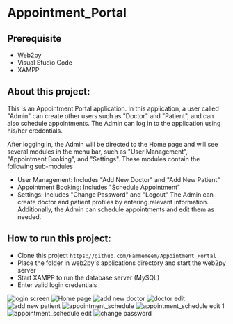 # Appointment_Portal

## Prerequisite
- Web2py
- Visual Studio Code
- XAMPP

## About this project:
This is an Appointment Portal application. In this application, a user called "Admin" can create other users such as "Doctor" and "Patient", and can also schedule appointments. The Admin can log in to the application using his/her credentials.

After logging in, the Admin will be directed to the Home page and will see several modules in the menu bar, such as "User Management", "Appointment Booking", and "Settings". These modules contain the following sub-modules
- User Management: Includes "Add New Doctor" and "Add New Patient"
- Appointment Booking: Includes "Schedule Appointment"
- Settings: Includes "Change Password" and "Logout"
The Admin can create doctor and patient profiles by entering relevant information. Additionally, the Admin can schedule appointments and edit them as needed.

## How to run this project:
- Clone this project
  ```https://github.com/Fammemeem/Appointment_Portal```
- Place the folder in web2py's applications directory and start the web2py server
- Start XAMPP to run the database server (MySQL)
- Enter valid login credentials

![login screen](https://github.com/user-attachments/assets/1dff92aa-6c83-4156-98de-7148e167e231)
![Home page](https://github.com/user-attachments/assets/42bb03a8-9474-4880-8387-ff5aadc41f93) 
![add new doctor](https://github.com/user-attachments/assets/1d50091b-8abb-45d4-a7fb-1dfeca2aa612) 
![doctor edit](https://github.com/user-attachments/assets/e2949b1c-a2fb-4b6b-8e31-a885d8c3e888)
![add new patient](https://github.com/user-attachments/assets/1ae4aa7c-0a0b-4694-b2cc-cae0d4c817b7)
![appointment_schedule](https://github.com/user-attachments/assets/1686af4c-1975-4929-82e7-fa6e44c197d0)
![appointment_schedule edit 1](https://github.com/user-attachments/assets/17eb0b7b-9a03-43a8-8fa5-afbfeb53d52c)
![appointment_schedule edit](https://github.com/user-attachments/assets/b204ef79-ad48-4607-b061-63d2e0066ec1)
![change password](https://github.com/user-attachments/assets/f6e3cf32-c06b-4d16-a2c5-b2e1fcecd505)






